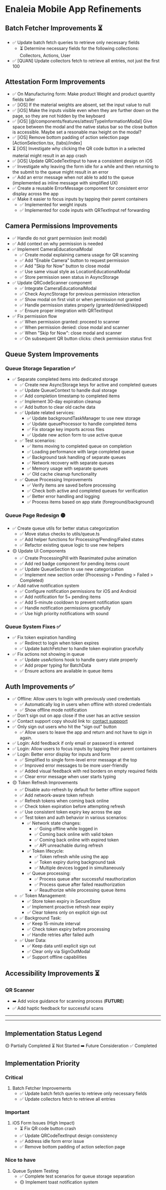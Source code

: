 # Enaleia Mobile App Refinements

## Batch Fetcher Improvements ⏳

- ✅ Update batch fetch queries to retrieve only necessary fields
  - ⏳ Determine necessary fields for the following collections: Collectors, Actions, User
- ✅ [QUAN] Update collectors fetch to retrieve all entries, not just the first 100

## Attestation Form Improvements

- ✅ On Manufacturing form: Make product Weight and product quantity fields taller
- ✅ [iOS] If the material weights are absent, set the input value to null
- ✅ [iOS] Make the inputs visible even when they are further down on the page, so they are not hidden by the keyboard
- ✅ [iOS] [@/components/features/attest/TypeInformationModal] Give space between the modal and the native status bar so the close button is accessible. Maybe set a resonable max height on the modal?
- ✅ [iOS] Remove bottom padding of action selection page [ActionSelection.tsx, (tabs)/index]
- ⏳ [iOS] Investigate why clicking the QR code button in a selected material might result in an app crash
- ✅ [iOS] Update QRCodeTextInput to have a consistent design on iOS
- ✅ Investigate why leaving the form idle for a while and then returning to the submit to the queue might result in an error
- ✅ Add an error message when not able to add to the queue (implemented as inline message with simplified UX)
- ✅ Create a reusable ErrorMessage component for consistent error display across the app
- ✅ Make it easier to focus inputs by tapping their parent containers
  - ✅ Implemented for weight inputs
  - ✅ Implemented for code inputs with QRTextInput ref forwarding

## Camera Permissions Improvements

- ✅ Handle do not grant permission (exit modal)
- ✅ Add context on why permission is needed
- ✅ Implement CameraEducationalModal
  - ✅ Create modal explaining camera usage for QR scanning
  - ✅ Add "Enable Camera" button to request permission
  - ✅ Add "Skip for Now" button to close modal
  - ✅ Use same visual style as LocationEducationalModal
  - ✅ Store permission seen status in AsyncStorage
- ✅ Update QRCodeScanner component
  - ✅ Integrate CameraEducationalModal
  - ✅ Check AsyncStorage for previous permission interaction
  - ✅ Show modal on first visit or when permission not granted
  - ✅ Handle permission states properly (granted/denied/skipped)
  - ✅ Ensure proper integration with QRTextInput
- ✅ Fix permission flow
  - ✅ When permission granted: proceed to scanner
  - ✅ When permission denied: close modal and scanner
  - ✅ When "Skip for Now": close modal and scanner
  - ✅ On subsequent QR button clicks: check permission status first

## Queue System Improvements

### Queue Storage Separation ✅
- ✅ Separate completed items into dedicated storage
  - ✅ Create new AsyncStorage keys for active and completed queues
  - ✅ Update QueueContext to handle dual storage
  - ✅ Add completion timestamp to completed items
  - ✅ Implement 30-day expiration cleanup
  - ✅ Add button to clear old cache data
  - ✅ Update related services:
    - ✅ Update backgroundTaskManager to use new storage
    - ✅ Update queueProcessor to handle completed items
    - ✅ Fix storage key imports across files
    - ✅ Update new action form to use active queue
  - ✅ Test scenarios:
    - ✅ Items moving to completed queue on completion
    - ✅ Loading performance with large completed queue
    - ✅ Background task handling of separate queues
    - ✅ Network recovery with separate queues
    - ✅ Memory usage with separate queues
    - ✅ Old cache cleanup functionality
  - ✅ Queue Processing Improvements
    - ✅ Verify items are saved before processing
    - ✅ Check both active and completed queues for verification
    - ✅ Better error handling and logging
    - ✅ Process items based on app state (foreground/background)

### Queue Page Redesign 🟡

- ✅ Create queue utils for better status categorization
  - ✅ Move status checks to utils/queue.ts
  - ✅ Add helper functions for Processing/Pending/Failed states
  - ✅ Refactor existing queue logic to use new helpers
- 🟡 Update UI Components
  - ✅ Create ProcessingPill with Reanimated pulse animation
  - ✅ Add red badge component for pending items count
  - ✅ Update QueueSection to use new categorization
  - ✅ Implement new section order (Processing > Pending > Failed > Completed)
- ✅ Add native notification system
  - ✅ Configure notification permissions for iOS and Android
  - ✅ Add notification for 5+ pending items
  - ✅ Add 5-minute cooldown to prevent notification spam
  - ✅ Handle notification permissions gracefully
  - ✅ Use high priority notifications with sound

### Queue System Fixes ✅
- ✅ Fix token expiration handling
  - ✅ Redirect to login when token expires
  - ✅ Update batchFetcher to handle token expiration gracefully
- ✅ Fix actions not showing in queue
  - ✅ Update useActions hook to handle query state properly
  - ✅ Add proper typing for BatchData
  - ✅ Ensure actions are available in queue items

## Auth Improvements ✅

- ✅ Offline: Allow users to login with previously used credentials
  - ✅ Automatically log in users when offline with stored credentials
  - ✅ Show offline mode notification
- ✅ Don't sign out on app close if the user has an active session
- ✅ Contact support copy should link to: [contact suppport](app-support@enaleia.com)
- ✅ Only sign out users who hit the "sign out" button
  - ✅ Allow users to leave the app and return and not have to sign in again.
- ✅ Login: Add feedback if only email or password is entered
- ✅ Login: Allow users to focus inputs by tapping their parent containers
- ✅ Login: Better error display for inputs and form
  - ✅ Simplified to single form-level error message at the top
  - ✅ Improved error messages to be more user-friendly
  - ✅ Added visual feedback with red borders on empty required fields
  - ✅ Clear error message when user starts typing
- 🟡 Token Refresh Improvements
  - ✅ Disable auto-refresh by default for better offline support
  - ✅ Add network-aware token refresh
  - ✅ Refresh tokens when coming back online
  - ✅ Check token expiration before attempting refresh
  - ✅ Use consistent token expiry key across the app
  - ✅ Test token and auth behavior in various scenarios:
    - ✅ Network state changes:
      - ✅ Going offline while logged in
      - ✅ Coming back online with valid token
      - ✅ Coming back online with expired token
      - ✅ API unreachable during refresh
    - ✅ Token lifecycle:
      - ✅ Token refresh while using the app
      - ✅ Token expiry during background task
      - ✅ Multiple devices logged in simultaneously
    - ✅ Queue processing:
      - ✅ Process queue after successful reauthorization
      - ✅ Process queue after failed reauthorization
      - ✅ Reauthorize while processing queue items
  - ✅ Token Management:
    - ✅ Store token expiry in SecureStore
    - ✅ Implement proactive refresh near expiry
    - ✅ Clear tokens only on explicit sign out
  - ✅ Background Task:
    - ✅ Keep 15-minute interval
    - ✅ Check token expiry before processing
    - ✅ Handle retries after failed auth
  - ✅ User Data:
    - ✅ Keep data until explicit sign out
    - ✅ Clear only via SignOutModal
    - ✅ Support offline capabilities

## Accessibility Improvements ⏳

### QR Scanner

- ➡️ Add voice guidance for scanning process (**FUTURE**)
- ✅ Add haptic feedback for successful scans

--------------------------------------------------
--------------------------------------------------

## Implementation Status Legend

🟡 Partially Completed
⏳ Not Started
➡️ Future Consideration
✅ Completed

## Implementation Priority

### Critical

1. Batch Fetcher Improvements
   - ✅ Update batch fetch queries to retrieve only necessary fields
   - ✅ Update collectors fetch to retrieve all entries

### Important

1. iOS Form Issues (High Impact)
   - ⏳ Fix QR code button crash
   - ✅ Update QRCodeTextInput design consistency
   - ✅ Address idle form error issue
   - ✅ Remove bottom padding of action selection page

### Nice to have

1. Queue System Testing
   - ✅ Complete test scenarios for queue storage separation
   - 🟡 Implement toast notification system
